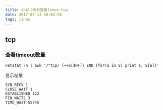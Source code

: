 ```yaml
---
title: shell命令查看linux-tcp
date: 2017-07-13 16:02:58
tags: linux
---
```


## tcp

### 查看timeout数量

``` shell
netstat -n | awk '/^tcp/ {++S[$NF]} END {for(a in S) print a, S[a]}'
```

显示结果
``` shell
SYN_RECV 1
CLOSE_WAIT 1
ESTABLISHED 122
FIN_WAIT2 3
TIME_WAIT 55745
```
